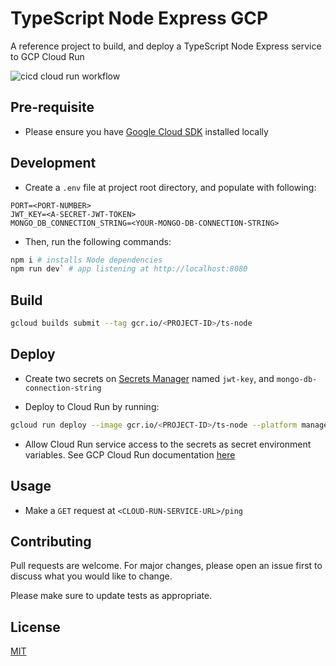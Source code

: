 # TypeScript Node Express GCP

A reference project to build, and deploy a TypeScript Node Express service to GCP Cloud Run

![cicd cloud run workflow](https://github.com/MatthewCYLau/node-express-typescript/actions/workflows/cicd-cloud-run.yml/badge.svg)

## Pre-requisite

- Please ensure you have [Google Cloud SDK](https://cloud.google.com/sdk/docs/install) installed locally

## Development

- Create a `.env` file at project root directory, and populate with following:

```
PORT=<PORT-NUMBER>
JWT_KEY=<A-SECRET-JWT-TOKEN>
MONGO_DB_CONNECTION_STRING=<YOUR-MONGO-DB-CONNECTION-STRING>
```

- Then, run the following commands:

```bash
npm i # installs Node dependencies
npm run dev` # app listening at http://localhost:8080
```

## Build

```bash
gcloud builds submit --tag gcr.io/<PROJECT-ID>/ts-node
```

## Deploy

- Create two secrets on [Secrets Manager](https://cloud.google.com/secret-manager) named `jwt-key`, and `mongo-db-connection-string`

- Deploy to Cloud Run by running:

```bash
gcloud run deploy --image gcr.io/<PROJECT-ID>/ts-node --platform managed
```

- Allow Cloud Run service access to the secrets as secret environment variables. See GCP Cloud Run documentation [here](https://cloud.google.com/run/docs/configuring/secrets#mounting-secrets)

## Usage

- Make a `GET` request at `<CLOUD-RUN-SERVICE-URL>/ping`

## Contributing

Pull requests are welcome. For major changes, please open an issue first to discuss what you would like to change.

Please make sure to update tests as appropriate.

## License

[MIT](https://choosealicense.com/licenses/mit/)
